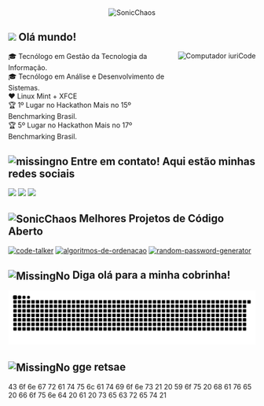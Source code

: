 
<div align="center">
<!-- <img align="center" src="http://www.powersonic.com.br/index/sonic_a_2.gif"  alt="SonicChaos"> -->
<!-- <img align="center" src="https://media.tenor.com/8cHH-FfpGrIAAAAi/sonic.gif"  width="70" alt="SonicChaos"> -->
 
<img align="center" src="https://media.tenor.com/3f7vrJ-_KGUAAAAi/sonic-adventure.gif"  width="90" alt="SonicChaos"> 
 
 
</div>




## <img src="https://media1.giphy.com/media/3ohhwMDyS6rv3sB8yI/giphy.gif?cid=790b7611a0383012319226500cd0665ad443d1c2125d54b2&rid=giphy.gif&ct=s" width="38"> **Olá mundo!**  
<img src="https://media2.giphy.com/media/XHAv3GveJMXMXSumkO/giphy.gif"  height="200px" align="right" alt="Computador iuriCode">


<p align="left"> 
🎓 Tecnólogo em Gestão da Tecnologia da Informação.<br>
🎓 Tecnólogo em Análise e Desenvolvimento de Sistemas.<br>
❤️ Linux Mint + XFCE<br>
🏆 1º Lugar no Hackathon Mais no 15º Benchmarking Brasil. <br>
🏆 5º Lugar no Hackathon Mais no 17º Benchmarking Brasil. <br>


 
</p>

 ## <img alt="missingno" src="https://media0.giphy.com/media/KeWEM5DLf4lC2vXzhg/giphy.gif?cid=790b7611c9e739a660461fe5cb4dcbb0f4dc22b2b7ea6911&rid=giphy.gif&ct=s" width="30"> Entre em contato! Aqui estão minhas redes sociais


<p align="left">
 
 <a href="https://www.linkedin.com/in/gustavohpatricio/" alt="Linkedin">
  <img src="https://img.shields.io/badge/-Linkedin-0e76a8?logo=Linkedin&logoColor=white&link=https://www.linkedin.com/in/gustavohpatricio/" /></a>
 
<a href="https://www.instagram.com/gushpat/" alt="Instagram">
  <img src="https://img.shields.io/badge/-Instagram-DF0174?labelColor=DF0174&logo=instagram&logoColor=white&link=https://www.instagram.com/gushpat/"/></a>
  
 <a href="https://facebook.com/gushpat" alt="Facebook">
  <img src="https://img.shields.io/badge/-Facebook-3b5998?labelColor=3b5998&logo=facebook&logoColor=white&link=https://facebook.com/gushpat"/></a>

  
</p>  

## <img align="center" src="https://media1.giphy.com/media/xT0GqFhdxLWiksreEM/giphy.gif?cid=ecf05e47iwd9un61oaojah5k14nc5alq14c7vn6jnizwxv2g&rid=giphy.gif&ct=s" width="28" alt="SonicChaos"> Melhores Projetos de Código Aberto

<p align="left">

  <p align="left">
   <a href="https://github.com/gushpat/code-talker"><img width="282" src="https://denvercoder1-github-readme-stats.vercel.app/api/pin/?username=gushpat&repo=code-talker&show_icons=true" alt="code-talker"></a>
  <a href="https://github.com/gushpat/algoritmos-de-ordenacao"><img width="282" src="https://denvercoder1-github-readme-stats.vercel.app/api/pin/?username=gushpat&repo=algoritmos-de-ordenacao&show_icons=true" alt="algoritmos-de-ordenacao"></a>
  <a href="https://github.com/gushpat/random-password-generator"><img width="282" src="https://denvercoder1-github-readme-stats.vercel.app/api/pin/?username=gushpat&repo=random-password-generator&show_icons=true" alt="random-password-generator"></a>
  
</p>


## <img align="center" src="https://media2.giphy.com/media/iQrDORShLPiqQ/giphy.gif?cid=790b7611b3c938a5f919fb0c2b19921e0c383ebe5063cce6&rid=giphy.gif&ct=s" width="40" alt="MissingNo"> **Diga olá para a minha cobrinha!**

![Snake animation](https://github.com/ghpvampiro/ghpvampiro/blob/output/github-contribution-grid-snake.svg)

## <img align="center" src="https://i.pinimg.com/originals/0b/52/6b/0b526b3bcd605904e46b0ab25c032cec.jpg" width="30" alt="MissingNo"> **gge retsae**
43 6f 6e 67 72 61 74 75 6c 61 74 69 6f 6e 73 21 20 59 6f 75 20 68 61 76 65 20 66 6f 75 6e 64 20 61 20 73 65 63 72 65 74 21
